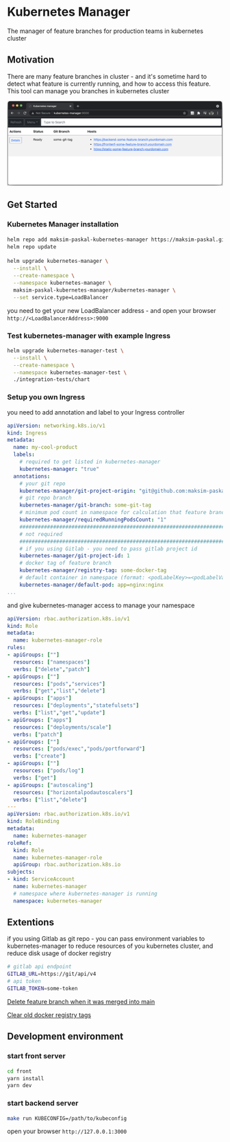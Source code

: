 # Kubernetes Manager

The manager of feature branches for production teams in kubernetes cluster

## Motivation

There are many feature branches in cluster - and it's sometime hard to detect what feature is currently running, and how to access this feature. This tool can manage you branches in kubernetes cluster

![kubernetes-manager-gui](https://raw.githubusercontent.com/maksim-paskal/artwork/master/kubernetes-manager-gui.png)

## Get Started

### Kubernetes Manager installation

```bash
helm repo add maksim-paskal-kubernetes-manager https://maksim-paskal.github.io/kubernetes-manager
helm repo update

helm upgrade kubernetes-manager \
  --install \
  --create-namespace \
  --namespace kubernetes-manager \
  maksim-paskal-kubernetes-manager/kubernetes-manager \
  --set service.type=LoadBalancer
```

you need to get your new LoadBalancer address - and open your browser `http://<LoadBalancerAddress>:9000`

### Test kubernetes-manager with example Ingress

```bash
helm upgrade kubernetes-manager-test \
  --install \
  --create-namespace \
  --namespace kubernetes-manager-test \
  ./integration-tests/chart
```

### Setup you own Ingress

you need to add annotation and label to your Ingress controller

```yaml
apiVersion: networking.k8s.io/v1
kind: Ingress
metadata:
  name: my-cool-product
  labels:
    # required to get listed in kubernetes-manager
    kubernetes-manager: "true"
  annotations:
    # your git repo
    kubernetes-manager/git-project-origin: "git@github.com:maksim-paskal/kubernetes-manager.git"
    # git repo branch
    kubernetes-manager/git-branch: some-git-tag
    # minimum pod count in namespace for calculation that feature branch is running
    kubernetes-manager/requiredRunningPodsCount: "1"
    ################################################################################
    # not required 
    ################################################################################
    # if you using Gitlab - you need to pass gitlab project id
    kubernetes-manager/git-project-id: 1
    # docker tag of feature branch
    kubernetes-manager/registry-tag: some-docker-tag
    # default container in namespace (format: <podLabelKey>=<podLabelValue>:<containerName>)
    kubernetes-manager/default-pod: app=nginx:nginx
...
```

and give kubernetes-manager access to manage your namespace

```yaml
apiVersion: rbac.authorization.k8s.io/v1
kind: Role
metadata:
  name: kubernetes-manager-role
rules:
- apiGroups: [""]
  resources: ["namespaces"]
  verbs: ["delete","patch"]
- apiGroups: [""]
  resources: ["pods","services"]
  verbs: ["get","list","delete"]
- apiGroups: ["apps"]
  resources: ["deployments","statefulsets"]
  verbs: ["list","get","update"]
- apiGroups: ["apps"]
  resources: ["deployments/scale"]
  verbs: ["patch"]
- apiGroups: [""]
  resources: ["pods/exec","pods/portforward"]
  verbs: ["create"]
- apiGroups: [""]
  resources: ["pods/log"]
  verbs: ["get"]
- apiGroups: ["autoscaling"]
  resources: ["horizontalpodautoscalers"]
  verbs: ["list","delete"]
---
apiVersion: rbac.authorization.k8s.io/v1
kind: RoleBinding
metadata:
  name: kubernetes-manager
roleRef:
  kind: Role
  name: kubernetes-manager-role
  apiGroup: rbac.authorization.k8s.io
subjects:
- kind: ServiceAccount
  name: kubernetes-manager
  # namespace where kubernetes-manager is running
  namespace: kubernetes-manager
```

## Extentions

if you using Gitlab as git repo - you can pass environment variables to kubernetes-manager to reduce resources of you kubernetes cluster, and reduce disk usage of docker registry

```bash
# gitlab api endpoint
GITLAB_URL=https://git/api/v4
# api token
GITLAB_TOKEN=some-token
```

[Delete feature branch when it was merged into main](pkg/batch/README.md)

[Clear old docker registry tags](pkg/cleanoldtags/README.md)

## Development environment

### start front server

```bash
cd front
yarn install
yarn dev
```

### start backend server

```bash
make run KUBECONFIG=/path/to/kubeconfig
```

open your browser `http://127.0.0.1:3000`

